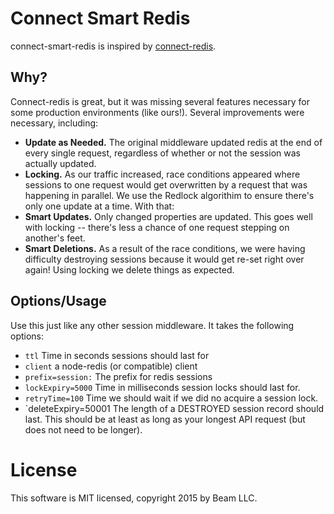 # Connect Smart Redis

connect-smart-redis is inspired by [connect-redis](http://github.com/tj/connect-redis).

## Why?

Connect-redis is great, but it was missing several features necessary for some production environments (like ours!). Several improvements were necessary, including:

 * **Update as Needed.** The original middleware updated redis at the end of every single request, regardless of whether or not the session was actually updated.
 * **Locking.** As our traffic increased, race conditions appeared where sessions to one request would get overwritten by a request that was happening in parallel. We use the Redlock algorithim to ensure there's only one update at a time. With that:
 * **Smart Updates.** Only changed properties are updated. This goes well with locking -- there's less a chance of one request stepping on another's feet.
 * **Smart Deletions.** As a result of the race conditions, we were having difficulty destroying sessions because it would get re-set right over again! Using locking we delete things as expected.

## Options/Usage

Use this just like any other session middleware. It takes the following options:

 * `ttl` Time in seconds sessions should last for
 * `client` a node-redis (or compatible) client
 * `prefix=session:` The prefix for redis sessions
 * `lockExpiry=5000` Time in milliseconds session locks should last for.
 * `retryTime=100` Time we should wait if we did no acquire a session lock.
 * `deleteExpiry=50001 The length of a DESTROYED session record should last. This should be at least as long as your longest API request (but does not need to be longer).

# License

This software is MIT licensed, copyright 2015 by Beam LLC.

